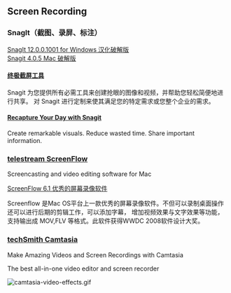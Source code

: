 ## Screen Recording

### SnagIt（截图、录屏、标注）
[SnagIt 12.0.0.1001 for Windows 汉化破解版](http://www.cncrk.com/downinfo/2774.html)  
[Snagit 4.0.5 Mac 破解版](http://www.sdifenzhou.com/snagit405.html)

#### [终极截屏工具](http://www.snagit.com.cn/index.htm)
Snagit 为您提供所有必需工具来创建抢眼的图像和视频，并帮助您轻松简便地进行共享。 对 Snagit 进行定制来使其满足您的特定需求或您整个企业的需求。

#### [Recapture Your Day with Snagit](https://www.techsmith.com/snagit.html)
Create remarkable visuals. Reduce wasted time.
Share important information.

### [telestream ScreenFlow](http://telestream.net/screenflow/overview.htm?__c=1)
Screencasting and video editing software for Mac

[ScreenFlow 6.1 优秀的屏幕录像软件](http://xclient.info/s/screenflow.html)

Screenflow 是Mac OS平台上一款优秀的屏幕录像软件。不但可以录制桌面操作还可以进行后期的剪辑工作，可以添加字幕， 增加视频效果与文字效果等功能，支持输出成 MOV,FLV 等格式。此软件获得WWDC 2008软件设计大奖。

### [techSmith Camtasia](https://www.techsmith.com/camtasia.html)
Make Amazing Videos and Screen Recordings with Camtasia

The best all-in-one video editor and screen recorder

![camtasia-video-effects.gif](https://assets.techsmith.com/Images/content/mkt-product-camtasia/camtasia-video-effects.gif)
